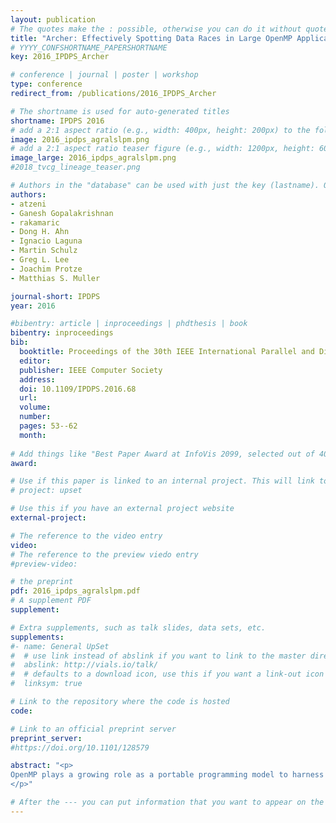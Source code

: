 ```yaml
---
layout: publication
# The quotes make the : possible, otherwise you can do it without quotes
title: "Archer: Effectively Spotting Data Races in Large OpenMP Applications"
# YYYY_CONFSHORTNAME_PAPERSHORTNAME
key: 2016_IPDPS_Archer

# conference | journal | poster | workshop
type: conference
redirect_from: /publications/2016_IPDPS_Archer

# The shortname is used for auto-generated titles
shortname: IPDPS 2016
# add a 2:1 aspect ratio (e.g., width: 400px, height: 200px) to the folder /assets/images/papers/
image: 2016_ipdps_agralslpm.png
# add a 2:1 aspect ratio teaser figure (e.g., width: 1200px, height: 600px) to the folder /assets/images/papers/
image_large: 2016_ipdps_agralslpm.png
#2018_tvcg_lineage_teaser.png

# Authors in the "database" can be used with just the key (lastname). Others can be written properly.
authors:
- atzeni
- Ganesh Gopalakrishnan
- rakamaric
- Dong H. Ahn
- Ignacio Laguna
- Martin Schulz
- Greg L. Lee
- Joachim Protze
- Matthias S. Muller

journal-short: IPDPS
year: 2016

#bibentry: article | inproceedings | phdthesis | book
bibentry: inproceedings
bib:
  booktitle: Proceedings of the 30th IEEE International Parallel and Distributed Processing Symposium (IPDPS)
  editor: 
  publisher: IEEE Computer Society
  address: 
  doi: 10.1109/IPDPS.2016.68
  url: 
  volume:
  number: 
  pages: 53--62
  month: 
  
# Add things like "Best Paper Award at InfoVis 2099, selected out of 4000 submissions"
award:

# Use if this paper is linked to an internal project. This will link to the project site
# project: upset

# Use this if you have an external project website
external-project:

# The reference to the video entry
video:
# The reference to the preview viedo entry
#preview-video:

# the preprint
pdf: 2016_ipdps_agralslpm.pdf
# A supplement PDF
supplement:

# Extra supplements, such as talk slides, data sets, etc.
supplements:
#- name: General UpSet
#  # use link instead of abslink if you want to link to the master directory
#  abslink: http://vials.io/talk/
#  # defaults to a download icon, use this if you want a link-out icon
#  linksym: true

# Link to the repository where the code is hosted
code: 

# Link to an official preprint server
preprint_server: 
#https://doi.org/10.1101/128579

abstract: "<p>
OpenMP plays a growing role as a portable programming model to harness on-node parallelism; yet, existing data race checkers for OpenMP have high overheads and generate many false positives. In this paper, we propose the first OpenMP data race checker, Archer, that achieves high accuracy, low overheads on large applications, and portability. Archer incorporates scalable happens-before tracking, exploits structured parallelism via combined static and dynamic analysis, and modularly interfaces with OpenMP runtimes. Archer significantly outperforms TSan and Intel Inspector XE, while providing the same or better precision. It has helped detect critical data races in the Hypre library that is central to many projects at Lawrence Livermore National Laboratory and elsewhere.
</p>"

# After the --- you can put information that you want to appear on the website using markdown formatting or HTML. A good example are acknowledgements, extra references, an erratum, etc.
---
```



